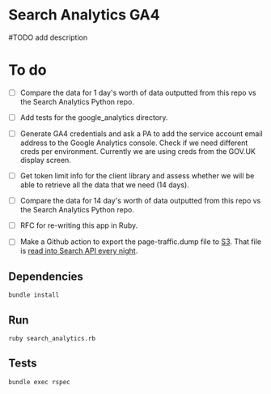 # Search Analytics GA4

#TODO add description

# To do

- [ ] Compare the data for 1 day's worth of data outputted from this repo vs the Search Analytics Python repo.

- [ ] Add tests for the google_analytics directory.

- [ ] Generate GA4 credentials and ask a PA to add the service account email address to the Google Analytics console. Check if we need different creds per environment. Currently we are using creds from the GOV.UK display screen.

- [ ] Get token limit info for the client library and assess whether we will be able to retrieve all the data that we need (14 days).

- [ ] Compare the data for 14 day's worth of data outputted from this repo vs the Search Analytics Python repo.

- [ ] RFC for re-writing this app in Ruby.

- [ ] Make a Github action to export the page-traffic.dump file to [S3](https://github.com/alphagov/search-api/blob/main/lib/tasks/page_traffic.rake#L9). That file is [read into Search API every night](https://github.com/alphagov/govuk-helm-charts/blob/main/charts/app-config/values-production.yaml#L2156).








## Dependencies

```
bundle install
```

## Run
```
ruby search_analytics.rb
```

## Tests

```
bundle exec rspec
```
